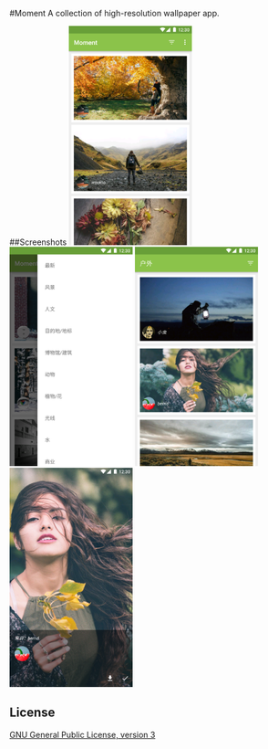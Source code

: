 #Moment
A collection of high-resolution wallpaper app.

##Screenshots
<img src="screenshots/Screenshot_20170114-143506.png" width="216" height="384">
<img src="screenshots/Screenshot_20170112-223355.png" width="216" height="384">
<img src="screenshots/Screenshot_20170112-173233.png" width="216" height="384">
<img src="screenshots/Screenshot_20170112-173221.png" width="216" height="384">

## License

[GNU General Public License, version 3](LICENSE)